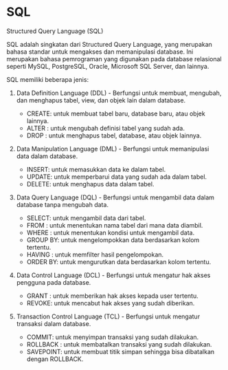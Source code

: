 # SQL
Structured Query Language (SQL)

SQL adalah singkatan dari Structured Query Language, yang merupakan bahasa standar untuk mengakses dan memanipulasi database. Ini merupakan bahasa pemrograman yang digunakan pada database relasional seperti MySQL, PostgreSQL, Oracle, Microsoft SQL Server, dan lainnya.

SQL memiliki beberapa jenis:
1. Data Definition Language (DDL) - Berfungsi untuk membuat, mengubah, dan menghapus tabel, view, dan objek lain dalam database.
   - CREATE: untuk membuat tabel baru, database baru, atau objek lainnya.
   - ALTER : untuk mengubah definisi tabel yang sudah ada.
   - DROP  : untuk menghapus tabel, database, atau objek lainnya.

2. Data Manipulation Language (DML) - Berfungsi untuk memanipulasi data dalam database.
   - INSERT: untuk memasukkan data ke dalam tabel.
   - UPDATE: untuk memperbarui data yang sudah ada dalam tabel.
   - DELETE: untuk menghapus data dalam tabel.
   
3. Data Query Language (DQL) - Berfungsi untuk mengambil data dalam database tanpa mengubah data.
   - SELECT: untuk mengambil data dari tabel.
   - FROM  : untuk menentukan nama tabel dari mana data diambil.
   - WHERE : untuk menentukan kondisi untuk mengambil data.
   - GROUP BY: untuk mengelompokkan data berdasarkan kolom tertentu.
   - HAVING  : untuk memfilter hasil pengelompokan.
   - ORDER BY: untuk mengurutkan data berdasarkan kolom tertentu.

4. Data Control Language (DCL) - Berfungsi untuk mengatur hak akses pengguna pada database.
   - GRANT : untuk memberikan hak akses kepada user tertentu.
   - REVOKE: untuk mencabut hak akses yang sudah diberikan.

5. Transaction Control Language (TCL) - Berfungsi untuk mengatur transaksi dalam database.
   - COMMIT: untuk menyimpan transaksi yang sudah dilakukan.
   - ROLLBACK : untuk membatalkan transaksi yang sudah dilakukan.
   - SAVEPOINT: untuk membuat titik simpan sehingga bisa dibatalkan dengan ROLLBACK.
